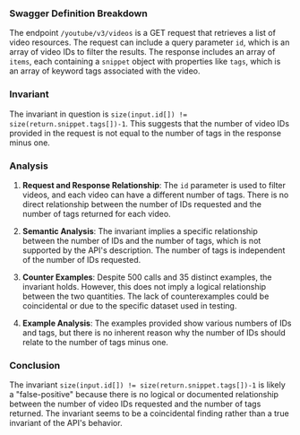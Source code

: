 ### Swagger Definition Breakdown

The endpoint `/youtube/v3/videos` is a GET request that retrieves a list of video resources. The request can include a query parameter `id`, which is an array of video IDs to filter the results. The response includes an array of `items`, each containing a `snippet` object with properties like `tags`, which is an array of keyword tags associated with the video.

### Invariant

The invariant in question is `size(input.id[]) != size(return.snippet.tags[])-1`. This suggests that the number of video IDs provided in the request is not equal to the number of tags in the response minus one.

### Analysis

1. **Request and Response Relationship**: The `id` parameter is used to filter videos, and each video can have a different number of tags. There is no direct relationship between the number of IDs requested and the number of tags returned for each video.

2. **Semantic Analysis**: The invariant implies a specific relationship between the number of IDs and the number of tags, which is not supported by the API's description. The number of tags is independent of the number of IDs requested.

3. **Counter Examples**: Despite 500 calls and 35 distinct examples, the invariant holds. However, this does not imply a logical relationship between the two quantities. The lack of counterexamples could be coincidental or due to the specific dataset used in testing.

4. **Example Analysis**: The examples provided show various numbers of IDs and tags, but there is no inherent reason why the number of IDs should relate to the number of tags minus one.

### Conclusion

The invariant `size(input.id[]) != size(return.snippet.tags[])-1` is likely a "false-positive" because there is no logical or documented relationship between the number of video IDs requested and the number of tags returned. The invariant seems to be a coincidental finding rather than a true invariant of the API's behavior.
